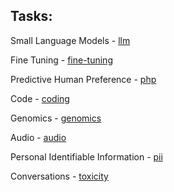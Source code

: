 ## Tasks:  

Small Language Models - [llm](llm)

Fine Tuning - [fine-tuning](fine-tuning)

Predictive Human Preference - [php](php)

Code - [coding](coding)

Genomics - [genomics](genomics)

Audio - [audio](audio)

Personal Identifiable Information - [pii](pii)

Conversations - [toxicity](toxicity)





